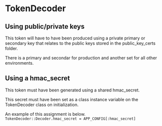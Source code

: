 # TokenDecoder
## Using public/private keys
This token will have to have been produced using a private primary or secondary key that relates to the public keys stored in the public_key_certs folder.

There is a primary and secondar for production and another set for all other environments.

## Using a hmac_secret
This token must have been generated using a shared hmac_secret.

This secret must have been set as a class instance variable on the TokenDecoder class on initialization.

An example of this assignment is below.
`TokenDecoder::Decoder.hmac_secret = APP_CONFIG[:hmac_secret]`